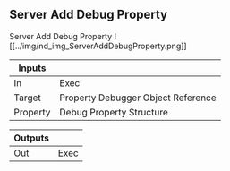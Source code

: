 ## Server Add Debug Property
Server Add Debug Property
![[../img/nd_img_ServerAddDebugProperty.png]]

|Inputs||
|--|--|
| In | Exec |
| Target | Property Debugger Object Reference |
| Property | Debug Property Structure |

|Outputs||
|--|--|
| Out | Exec |
